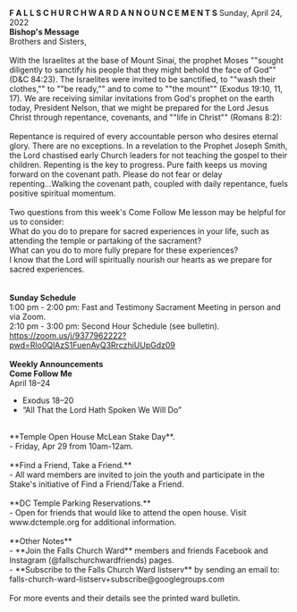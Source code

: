 **F A L L S   C H U R C H   W A R D   A N N O U N C E M E N T S**
Sunday, April 24, 2022<br />
**Bishop's Message**<br />
Brothers and Sisters,<br />
<br />
With the Israelites at the base of Mount Sinai, the prophet Moses ""sought diligently to sanctify his people that they might behold the face of God"" (D&C 84:23). The Israelites were invited to be sanctified, to ""wash their clothes,"" to ""be ready,"" and to come to ""the mount"" (Exodus 19:10, 11, 17).  We are receiving similar invitations from God's prophet on the earth today, President Nelson, that we might be prepared for the Lord Jesus Christ through repentance, covenants, and ""life in Christ"" (Romans 8:2):<br />
<br />
Repentance is required of every accountable person who desires eternal glory. There are no exceptions. In a revelation to the Prophet Joseph Smith, the Lord chastised early Church leaders for not teaching the gospel to their children. Repenting is the key to progress. Pure faith keeps us moving forward on the covenant path. Please do not fear or delay repenting...Walking the covenant path, coupled with daily repentance, fuels positive spiritual momentum.<br />
<br />
Two questions from this week's Come Follow Me lesson may be helpful for us to consider:  <br />
What do you do to prepare for sacred experiences in your life, such as attending the temple or partaking of the sacrament?<br />
What can you do to more fully prepare for these experiences?<br />
I know that the Lord will spiritually nourish our hearts as we prepare for sacred experiences.<br />
<br />
<br />
**Sunday Schedule**<br />
1:00 pm - 2:00 pm: Fast and Testimony Sacrament Meeting in person and via Zoom. <br />
2:10 pm - 3:00 pm: Second Hour Schedule (see bulletin). <br />
https://zoom.us/j/9377962222?pwd=Rlo0QlAzS1FuenAyQ3RrczhiUUpGdz09<br />
<br />
**Weekly Announcements**<br />
**Come Follow Me**  <br />
April 18–24<br />
- Exodus 18–20<br />
- “All That the Lord Hath Spoken We Will Do”  <br />
<br />
**Temple Open House McLean Stake Day**.  <br />
- Friday, Apr 29 from 10am-12am.  <br />
<br />
**Find a Friend, Take a Friend.**  <br />
- All ward members are invited to join the youth and participate in the Stake's initiative of Find a Friend/Take a Friend.  <br />
<br />
**DC Temple Parking Reservations.**  <br />
- Open for friends that would like to attend the open house. Visit www.dctemple.org for additional information.  <br />
<br />
**Other Notes**<br />
- **Join the Falls Church Ward** members and friends Facebook and Instagram (@fallschurchwardfriends) pages.  <br />
- **Subscribe to the Falls Church Ward listserv** by sending an email to: falls-church-ward-listserv+subscribe@googlegroups.com  <br />
<br />
For more events and their details see the printed ward bulletin.  <br />
<br />
<br />

